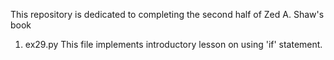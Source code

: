 This repository is dedicated to completing the second half of Zed A. Shaw's book

1. ex29.py
This file implements introductory lesson on using 'if' statement.

